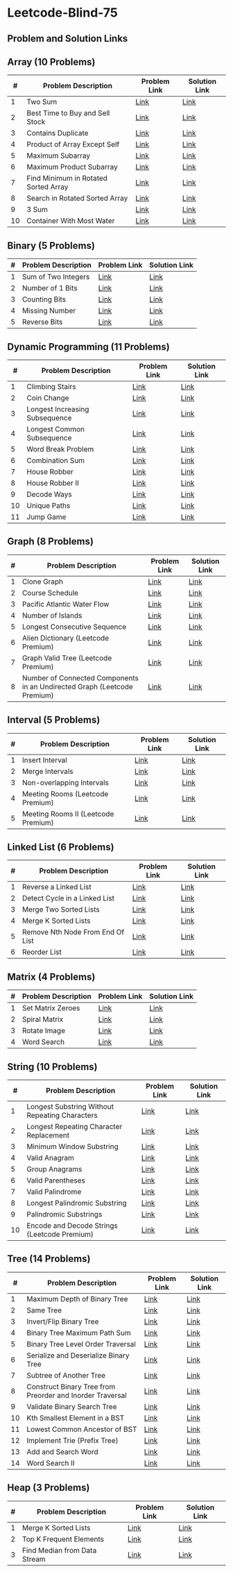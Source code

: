 # Leetcode-Blind-75

## Problem and Solution Links

## Array (10 Problems)

| #   | Problem Description                      | Problem Link | Solution Link |
|-----|------------------------------------------|--------------|---------------|
| 1   | Two Sum                                  | [Link](#)    | [Link](#)     |
| 2   | Best Time to Buy and Sell Stock          | [Link](#)    | [Link](#)     |
| 3   | Contains Duplicate                       | [Link](#)    | [Link](#)     |
| 4   | Product of Array Except Self             | [Link](#)    | [Link](#)     |
| 5   | Maximum Subarray                         | [Link](#)    | [Link](#)     |
| 6   | Maximum Product Subarray                 | [Link](#)    | [Link](#)     |
| 7   | Find Minimum in Rotated Sorted Array     | [Link](#)    | [Link](#)     |
| 8   | Search in Rotated Sorted Array           | [Link](#)    | [Link](#)     |
| 9   | 3 Sum                                    | [Link](#)    | [Link](#)     |
| 10  | Container With Most Water                | [Link](#)    | [Link](#)     |

## Binary (5 Problems)

| #   | Problem Description                      | Problem Link | Solution Link |
|-----|------------------------------------------|--------------|---------------|
| 1   | Sum of Two Integers                      | [Link](#)    | [Link](#)     |
| 2   | Number of 1 Bits                         | [Link](#)    | [Link](#)     |
| 3   | Counting Bits                            | [Link](#)    | [Link](#)     |
| 4   | Missing Number                           | [Link](#)    | [Link](#)     |
| 5   | Reverse Bits                             | [Link](#)    | [Link](#)     |

## Dynamic Programming (11 Problems)

| #   | Problem Description                      | Problem Link | Solution Link |
|-----|------------------------------------------|--------------|---------------|
| 1   | Climbing Stairs                          | [Link](#)    | [Link](#)     |
| 2   | Coin Change                              | [Link](#)    | [Link](#)     |
| 3   | Longest Increasing Subsequence           | [Link](#)    | [Link](#)     |
| 4   | Longest Common Subsequence               | [Link](#)    | [Link](#)     |
| 5   | Word Break Problem                       | [Link](#)    | [Link](#)     |
| 6   | Combination Sum                          | [Link](#)    | [Link](#)     |
| 7   | House Robber                             | [Link](#)    | [Link](#)     |
| 8   | House Robber II                          | [Link](#)    | [Link](#)     |
| 9   | Decode Ways                              | [Link](#)    | [Link](#)     |
| 10  | Unique Paths                             | [Link](#)    | [Link](#)     |
| 11  | Jump Game                                | [Link](#)    | [Link](#)     |

## Graph (8 Problems)

| #   | Problem Description                                              | Problem Link | Solution Link |
|-----|------------------------------------------------------------------|--------------|---------------|
| 1   | Clone Graph                                                      | [Link](#)    | [Link](#)     |
| 2   | Course Schedule                                                  | [Link](#)    | [Link](#)     |
| 3   | Pacific Atlantic Water Flow                                      | [Link](#)    | [Link](#)     |
| 4   | Number of Islands                                                | [Link](#)    | [Link](#)     |
| 5   | Longest Consecutive Sequence                                     | [Link](#)    | [Link](#)     |
| 6   | Alien Dictionary (Leetcode Premium)                              | [Link](#)    | [Link](#)     |
| 7   | Graph Valid Tree (Leetcode Premium)                              | [Link](#)    | [Link](#)     |
| 8   | Number of Connected Components in an Undirected Graph (Leetcode Premium) | [Link](#)    | [Link](#)     |

## Interval (5 Problems)

| #   | Problem Description                      | Problem Link | Solution Link |
|-----|------------------------------------------|--------------|---------------|
| 1   | Insert Interval                          | [Link](#)    | [Link](#)     |
| 2   | Merge Intervals                          | [Link](#)    | [Link](#)     |
| 3   | Non-overlapping Intervals                | [Link](#)    | [Link](#)     |
| 4   | Meeting Rooms (Leetcode Premium)         | [Link](#)    | [Link](#)     |
| 5   | Meeting Rooms II (Leetcode Premium)      | [Link](#)    | [Link](#)     |

## Linked List (6 Problems)

| #   | Problem Description                      | Problem Link | Solution Link |
|-----|------------------------------------------|--------------|---------------|
| 1   | Reverse a Linked List                    | [Link](#)    | [Link](#)     |
| 2   | Detect Cycle in a Linked List            | [Link](#)    | [Link](#)     |
| 3   | Merge Two Sorted Lists                   | [Link](#)    | [Link](#)     |
| 4   | Merge K Sorted Lists                     | [Link](#)    | [Link](#)     |
| 5   | Remove Nth Node From End Of List         | [Link](#)    | [Link](#)     |
| 6   | Reorder List                             | [Link](#)    | [Link](#)     |

## Matrix (4 Problems)

| #   | Problem Description                      | Problem Link | Solution Link |
|-----|------------------------------------------|--------------|---------------|
| 1   | Set Matrix Zeroes                        | [Link](#)    | [Link](#)     |
| 2   | Spiral Matrix                            | [Link](#)    | [Link](#)     |
| 3   | Rotate Image                             | [Link](#)    | [Link](#)     |
| 4   | Word Search                              | [Link](#)    | [Link](#)     |

## String (10 Problems)

| #   | Problem Description                      | Problem Link | Solution Link |
|-----|------------------------------------------|--------------|---------------|
| 1   | Longest Substring Without Repeating Characters | [Link](#)    | [Link](#)     |
| 2   | Longest Repeating Character Replacement   | [Link](#)    | [Link](#)     |
| 3   | Minimum Window Substring                 | [Link](#)    | [Link](#)     |
| 4   | Valid Anagram                            | [Link](#)    | [Link](#)     |
| 5   | Group Anagrams                           | [Link](#)    | [Link](#)     |
| 6   | Valid Parentheses                        | [Link](#)    | [Link](#)     |
| 7   | Valid Palindrome                         | [Link](#)    | [Link](#)     |
| 8   | Longest Palindromic Substring            | [Link](#)    | [Link](#)     |
| 9   | Palindromic Substrings                   | [Link](#)    | [Link](#)     |
| 10  | Encode and Decode Strings (Leetcode Premium) | [Link](#)    | [Link](#)     |

## Tree (14 Problems)

| #   | Problem Description                      | Problem Link | Solution Link |
|-----|------------------------------------------|--------------|---------------|
| 1   | Maximum Depth of Binary Tree             | [Link](#)    | [Link](#)     |
| 2   | Same Tree                                | [Link](#)    | [Link](#)     |
| 3   | Invert/Flip Binary Tree                  | [Link](#)    | [Link](#)     |
| 4   | Binary Tree Maximum Path Sum             | [Link](#)    | [Link](#)     |
| 5   | Binary Tree Level Order Traversal        | [Link](#)    | [Link](#)     |
| 6   | Serialize and Deserialize Binary Tree    | [Link](#)    | [Link](#)     |
| 7   | Subtree of Another Tree                  | [Link](#)    | [Link](#)     |
| 8   | Construct Binary Tree from Preorder and Inorder Traversal | [Link](#)    | [Link](#)     |
| 9   | Validate Binary Search Tree              | [Link](#)    | [Link](#)     |
| 10  | Kth Smallest Element in a BST            | [Link](#)    | [Link](#)     |
| 11  | Lowest Common Ancestor of BST            | [Link](#)    | [Link](#)     |
| 12  | Implement Trie (Prefix Tree)             | [Link](#)    | [Link](#)     |
| 13  | Add and Search Word                      | [Link](#)    | [Link](#)     |
| 14  | Word Search II                           | [Link](#)    | [Link](#)     |

## Heap (3 Problems)

| #   | Problem Description                      | Problem Link | Solution Link |
|-----|------------------------------------------|--------------|---------------|
| 1   | Merge K Sorted Lists                     | [Link](#)    | [Link](#)     |
| 2   | Top K Frequent Elements                  | [Link](#)    | [Link](#)     |
| 3   | Find Median from Data Stream             | [Link](#)    | [Link](#)     |


